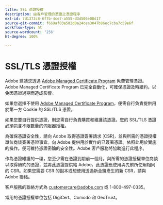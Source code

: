 ```yaml
---
title: SSL 憑證授權
description: 由客戶管理的憑證之憑證程序
exl-id: 7d1373c8-6f7b-4ce7-a555-d3d506e08d17
source-git-commit: f669af03a502d8a24cea3047b96ec7cba7c59e6f
workflow-type: ht
source-wordcount: '256'
ht-degree: 100%

---
```


# SSL/TLS 憑證授權

Adobe 建議您透過 [Adobe Managed Certificate Program](https://experienceleague.adobe.com/docs/core-services/interface/ec-cookies/cookies-first-party.html?lang=zh-Hant) 免費管理憑證。Adobe Managed Certificate Program 已完全自動化，可確保憑證及時續約，以免因憑證過期而造成影響。

如果您選擇不使用 [Adobe Managed Certificate Program](https://experienceleague.adobe.com/docs/core-services/interface/ec-cookies/cookies-first-party.html?lang=zh-Hant)，便需自行負責提供用於第一方 Cookie 的 SSL/TLS 憑證。

如果您要自行提供憑證，則您需自行負責購買和維護該憑證。您的 SSL/TLS 憑證必須包含不限數量的伺服器授權。

為確保憑證安全性，請向 Adobe 取得憑證簽署請求 [CSR]，並與所需的憑證授權單位商談簽署憑證事宜。向 Adobe 提供用於實作的已簽署憑證。依照此用於實施的操作，便可維持憑證密鑰的安全性。Adobe 客戶服務將協助進行此程序。

作為憑證維護的一環，您至少需在憑證到期前一個月，與所需的憑證授權單位商談以取得續約的憑證，並將此憑證提供給 Adobe。此憑證應使用與先前所使用相同的 CSR。如果您需要 CSR 的副本或想使用透過新金鑰產生的新 CSR，請與 Adobe 聯絡。

客戶服務的聯絡方式為 customercare@adobe.com 或 1-800-497-0335。

常用的憑證授權單位包括 DigiCert、Comodo 和 GeoTrust。
